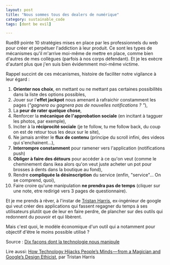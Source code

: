 ```yaml
---
layout: post
title: "Nous sommes tous des dealers de numérique"
category: sustainable_code
tags: [dont be evil]

---
```


Rue89 pointe 10 stratégies mises en place par les professionnels du web pour créer et perpétuer l'addiction à leur produit. Ce sont les types de mécanismes qu'il m'arrive moi-même de mettre en place, comme bien d'autres de mes collègues (parfois à nos corps défendant). Et je les exècre d'autant plus que j'en suis bien évidemment moi-même victime.

<!--more-->


Rappel succint de ces mécanismes, histoire de faciliter notre vigilance à leur égard :

1. **Orienter nos choix**, en mettant ou ne mettant pas certaines possibilités dans la liste des options possibles,
2. Jouer sur l'**effet jackpot** nous amenant à rafraichir constamment les pages (*"gagnera ou gagnera pas de nouvelles notifications ? "*),
3. La **peur de rater quelque chose**,
4. Renforcer la **mécanique de l'approbation sociale** (en incitant à tagguer les photos, par exemple),
5. Inciter à la **réciprocité sociale** (je te follow, tu me follow back, du coup on est de retour tous les deux sur le site),
6. Ne jamais arrêter le **flux de contenu** (principe du scroll infini, des videos qui s'enchainent...),
7. **Interrompre constamment** pour ramener vers l'application (notifications push)
8. **Obliger à faire des détours** pour accéder à ce qu'on veut (comme le cheminement dans ikea alors qu'on veut juste acheter un pot pour brosses à dents dans la boutique au fond),
9. Rendre **compliquée la désinscription** du service (enfin, "service"... On se comprend, quoi),
10. Faire croire qu'une manipulation **ne prendra pas de temps** (cliquer sur une note, etre redirigé vers 3 pages de questionnaire).

Et je me prends à rêver, à l'instar de [Tristan Harris](http://rue89.nouvelobs.com/2016/06/04/tristan-harris-millions-dheures-sont-juste-volees-a-vie-gens-264251), ex-ingénieur de google qui veut créer des applications qui fassent regagner du temps à ses utilisateurs plutôt que de leur en faire perdre, de plancher sur des outils qui redonnent du pouvoir et qui libèrent.

Mais c'est quoi, le modèle économique d'un outil qui a notamment pour objectif d'être le moins possible utilisé ?

Source : [Dix façons dont la technologie nous manipule][source]

Lire aussi: [How Technology Hijacks People’s Minds — from a Magician and Google’s Design Ethicist](https://medium.com/swlh/how-technology-hijacks-peoples-minds-from-a-magician-and-google-s-design-ethicist-56d62ef5edf3#.8sbu88b87), par Tristan Harris


[source]: http://rue89.nouvelobs.com/2016/06/16/10-facons-dont-technologie-manipule-264364


